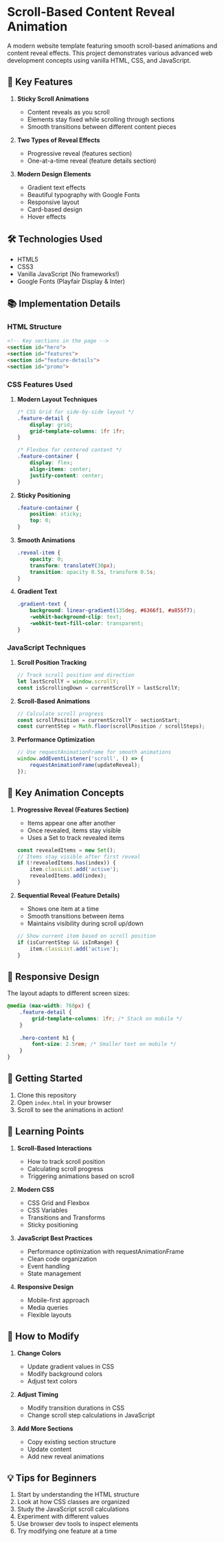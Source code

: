 # Scroll-Based Content Reveal Animation

A modern website template featuring smooth scroll-based animations and content reveal effects. This project demonstrates various advanced web development concepts using vanilla HTML, CSS, and JavaScript.

## 🌟 Key Features

1. **Sticky Scroll Animations**
   - Content reveals as you scroll
   - Elements stay fixed while scrolling through sections
   - Smooth transitions between different content pieces

2. **Two Types of Reveal Effects**
   - Progressive reveal (features section)
   - One-at-a-time reveal (feature details section)

3. **Modern Design Elements**
   - Gradient text effects
   - Beautiful typography with Google Fonts
   - Responsive layout
   - Card-based design
   - Hover effects

## 🛠️ Technologies Used

- HTML5
- CSS3
- Vanilla JavaScript (No frameworks!)
- Google Fonts (Playfair Display & Inter)

## 📚 Implementation Details

### HTML Structure
```html
<!-- Key sections in the page -->
<section id="hero">
<section id="features">
<section id="feature-details">
<section id="promo">
```

### CSS Features Used

1. **Modern Layout Techniques**
   ```css
   /* CSS Grid for side-by-side layout */
   .feature-detail {
       display: grid;
       grid-template-columns: 1fr 1fr;
   }

   /* Flexbox for centered content */
   .feature-container {
       display: flex;
       align-items: center;
       justify-content: center;
   }
   ```

2. **Sticky Positioning**
   ```css
   .feature-container {
       position: sticky;
       top: 0;
   }
   ```

3. **Smooth Animations**
   ```css
   .reveal-item {
       opacity: 0;
       transform: translateY(30px);
       transition: opacity 0.5s, transform 0.5s;
   }
   ```

4. **Gradient Text**
   ```css
   .gradient-text {
       background: linear-gradient(135deg, #6366f1, #a855f7);
       -webkit-background-clip: text;
       -webkit-text-fill-color: transparent;
   }
   ```

### JavaScript Techniques

1. **Scroll Position Tracking**
   ```javascript
   // Track scroll position and direction
   let lastScrollY = window.scrollY;
   const isScrollingDown = currentScrollY > lastScrollY;
   ```

2. **Scroll-Based Animations**
   ```javascript
   // Calculate scroll progress
   const scrollPosition = currentScrollY - sectionStart;
   const currentStep = Math.floor(scrollPosition / scrollSteps);
   ```

3. **Performance Optimization**
   ```javascript
   // Use requestAnimationFrame for smooth animations
   window.addEventListener('scroll', () => {
       requestAnimationFrame(updateReveal);
   });
   ```

## 🎨 Key Animation Concepts

1. **Progressive Reveal (Features Section)**
   - Items appear one after another
   - Once revealed, items stay visible
   - Uses a Set to track revealed items
   ```javascript
   const revealedItems = new Set();
   // Items stay visible after first reveal
   if (!revealedItems.has(index)) {
       item.classList.add('active');
       revealedItems.add(index);
   }
   ```

2. **Sequential Reveal (Feature Details)**
   - Shows one item at a time
   - Smooth transitions between items
   - Maintains visibility during scroll up/down
   ```javascript
   // Show current item based on scroll position
   if (isCurrentStep && isInRange) {
       item.classList.add('active');
   }
   ```

## 📱 Responsive Design

The layout adapts to different screen sizes:
```css
@media (max-width: 768px) {
    .feature-detail {
        grid-template-columns: 1fr; /* Stack on mobile */
    }
    
    .hero-content h1 {
        font-size: 2.5rem; /* Smaller text on mobile */
    }
}
```

## 🚀 Getting Started

1. Clone this repository
2. Open `index.html` in your browser
3. Scroll to see the animations in action!

## 📝 Learning Points

1. **Scroll-Based Interactions**
   - How to track scroll position
   - Calculating scroll progress
   - Triggering animations based on scroll

2. **Modern CSS**
   - CSS Grid and Flexbox
   - CSS Variables
   - Transitions and Transforms
   - Sticky positioning

3. **JavaScript Best Practices**
   - Performance optimization with requestAnimationFrame
   - Clean code organization
   - Event handling
   - State management

4. **Responsive Design**
   - Mobile-first approach
   - Media queries
   - Flexible layouts

## 🤔 How to Modify

1. **Change Colors**
   - Update gradient values in CSS
   - Modify background colors
   - Adjust text colors

2. **Adjust Timing**
   - Modify transition durations in CSS
   - Change scroll step calculations in JavaScript

3. **Add More Sections**
   - Copy existing section structure
   - Update content
   - Add new reveal animations

## 💡 Tips for Beginners

1. Start by understanding the HTML structure
2. Look at how CSS classes are organized
3. Study the JavaScript scroll calculations
4. Experiment with different values
5. Use browser dev tools to inspect elements
6. Try modifying one feature at a time 